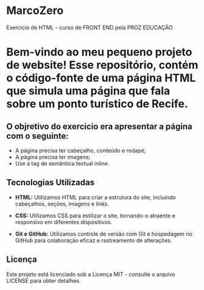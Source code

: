 # MarcoZero
Exercicio de HTML - curso de FRONT END pela PROZ EDUCAÇÃO

# Bem-vindo ao meu pequeno projeto de website! Esse repositório, contém o código-fonte de uma página HTML que simula uma página que fala sobre um ponto turístico de Recife. 

## O objretivo do exercicio era apresentar a página com o seguinte:
- A página precisa ter cabeçalho, conteúdo e rodapé;
- A página precisa ter imagens; 
- Use a tag de semântica textual inline. 

## Tecnologias Utilizadas

- **HTML:** Utilizamos HTML para criar a estrutura do site, incluindo cabeçalhos, seções, imagens e links.

- **CSS:** Utilizamos CSS para estilizar o site, tornando-o atraente e responsivo em diferentes dispositivos.

- **Git e GitHub:** Utilizamos controle de versão com Git e hospedagem no GitHub para colaboração eficaz e rastreamento de alterações.

## Licença
Este projeto está licenciado sob a Licença MIT - consulte o arquivo LICENSE para obter detalhes.
